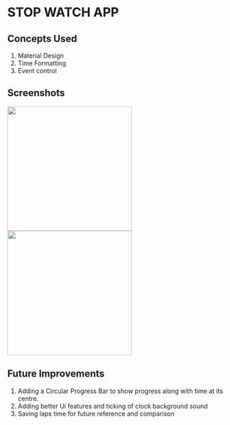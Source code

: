 
# STOP WATCH APP

## Concepts Used

1. Material Design
2. Time Formatting
3. Event control

## Screenshots

<img src="https://github.com/shikhar8434/Java-A-Z/blob/master/Android%20Projects/StopWatch%20app/ss1.jpeg" width="280"/>     <img src="https://github.com/shikhar8434/Java-A-Z/blob/master/Android%20Projects/StopWatch%20app/ss2.jpeg" width="280"/>

## Future Improvements

1. Adding a Circular Progress Bar to show progress along with time at its centre.
2. Adding better Ui features and ticking of clock background sound
3. Saving laps time for future reference and comparison
